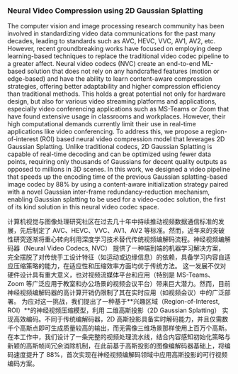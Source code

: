 ### Neural Video Compression using 2D Gaussian Splatting

The computer vision and image processing research community has been involved in standardizing video data communications for the past many decades, leading to standards such as AVC, HEVC, VVC, AV1, AV2, etc. However, recent groundbreaking works have focused on employing deep learning-based techniques to replace the traditional video codec pipeline to a greater affect. Neural video codecs (NVC) create an end-to-end ML-based solution that does not rely on any handcrafted features (motion or edge-based) and have the ability to learn content-aware compression strategies, offering better adaptability and higher compression efficiency than traditional methods. This holds a great potential not only for hardware design, but also for various video streaming platforms and applications, especially video conferencing applications such as MS-Teams or Zoom that have found extensive usage in classrooms and workplaces. However, their high computational demands currently limit their use in real-time applications like video conferencing. To address this, we propose a region-of-interest (ROI) based neural video compression model that leverages 2D Gaussian Splatting. Unlike traditional codecs, 2D Gaussian Splatting is capable of real-time decoding and can be optimized using fewer data points, requiring only thousands of Gaussians for decent quality outputs as opposed to millions in 3D scenes. In this work, we designed a video pipeline that speeds up the encoding time of the previous Gaussian splatting-based image codec by 88% by using a content-aware initialization strategy paired with a novel Gaussian inter-frame redundancy-reduction mechanism, enabling Gaussian splatting to be used for a video-codec solution, the first of its kind solution in this neural video codec space.

计算机视觉与图像处理研究社区在过去几十年中持续推动视频数据通信标准的发展，先后制定了 AVC、HEVC、VVC、AV1、AV2 等标准。然而，近年来的突破性研究逐渐将重心转向利用深度学习技术替代传统视频编解码流程。神经视频编解码器（Neural Video Codecs, NVC） 提供了一种端到端的机器学习解决方案，完全摆脱了对传统手工设计特征（如运动或边缘信息）的依赖，具备学习内容自适应压缩策略的能力，在适应性和压缩效率方面均优于传统方法。
这一发展不仅对硬件设计具有重大意义，也对视频流媒体平台和应用（特别是 MS-Teams、Zoom 等广泛应用于教室和办公场景的视频会议平台）带来巨大潜力。然而，目前神经视频编解码器的高计算开销仍限制了其在实时应用（如视频会议）中的广泛部署。
为应对这一挑战，我们提出了一种基于**兴趣区域（Region-of-Interest, ROI）**的神经视频压缩模型，利用 二维高斯投影（2D Gaussian Splatting） 实现高效编码。不同于传统编解码器，2D 高斯投影具备实时解码能力，并且仅需数千个高斯点即可生成质量较高的输出，而无需像三维场景那样使用上百万个高斯。
在本工作中，我们设计了一条完整的视频处理流水线，结合内容感知初始化策略与新颖的高斯帧间冗余消除机制，在此前基于高斯投影的图像编解码器基础上，将编码速度提升了 88%，首次实现在神经视频编解码领域中应用高斯投影的可行视频编码方案。
